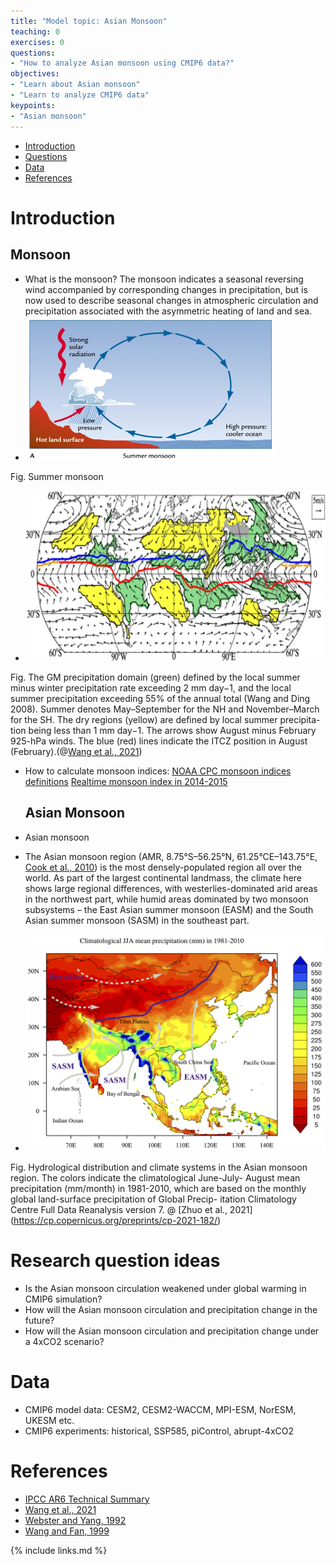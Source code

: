 ```yaml
---
title: "Model topic: Asian Monsoon"
teaching: 0
exercises: 0
questions:
- "How to analyze Asian monsoon using CMIP6 data?"
objectives:
- "Learn about Asian monsoon"
- "Learn to analyze CMIP6 data"
keypoints:
- "Asian monsoon"
---
```



*   [Introduction](#introduction)
*   [Questions](#research-question-ideas)
*   [Data](#data)
*   [References](#references)

# Introduction
  ## Monsoon
- What is the monsoon?
  The monsoon indicates a seasonal reversing wind accompanied by corresponding changes in precipitation, but is now used to describe seasonal changes in atmospheric circulation and precipitation associated with the asymmetric heating of land and sea.
- <img src="../fig/summer-monsoon.png" width=400>
Fig. Summer monsoon
- <img src="../fig/Wang2021--BAMS-f1.jpg" width=600>
Fig. The GM precipitation domain (green) defined by the local summer minus winter precipitation rate exceeding 2 mm day−1, and the local summer precipitation exceeding 55% of the annual total (Wang and Ding 2008). Summer denotes May–September for the NH and November–March for the SH. The dry regions (yellow) are defined by local summer precipita-tion being less than 1 mm day−1. The arrows show August minus February 925-hPa winds. The blue (red) lines indicate the ITCZ position in August (February).(@[Wang et al., 2021](https://journals.ametsoc.org/view/journals/bams/102/1/BAMS-D-19-0335.1.xml?tab_body=fulltext-display)) 
- How to calculate monsoon indices: 
[NOAA CPC monsoon indices definitions](https://www.cpc.ncep.noaa.gov/products/Global_Monsoons/Asian_Monsoons/Figures/Index/)
[Realtime monsoon index in 2014-2015](https://www.cpc.ncep.noaa.gov/products/Global_Monsoons/Asian_Monsoons/monsoon_index.shtml)

  ## Asian Monsoon
- Asian monsoon 
* The Asian monsoon region (AMR, 8.75°S–56.25°N, 61.25°CE–143.75°E, [Cook et al., 2010](https://www.science.org/doi/10.1126/science.1185188)) is the most densely-populated region all over the world. As part of the largest continental landmass, the climate here shows large regional differences, with westerlies-dominated arid areas in the northwest part, while humid areas dominated by two monsoon subsystems – the East Asian summer
monsoon (EASM) and the South Asian summer monsoon (SASM) in the southeast part.
- <img src="../fig/Asian-monsoon-pre.png" width=600>
Fig. Hydrological distribution and climate systems in the Asian monsoon region. The colors indicate the climatological June-July-
August mean precipitation (mm/month) in 1981-2010, which are based on the monthly global land-surface precipitation of Global Precip-
itation Climatology Centre Full Data Reanalysis version 7. @ [Zhuo et al., 2021] (https://cp.copernicus.org/preprints/cp-2021-182/)


# Research question ideas
- Is the Asian monsoon circulation weakened under global warming in CMIP6 simulation? 
- How will the Asian monsoon circulation and precipitation change in the future?
- How will the Asian monsoon circulation and precipitation change under a 4xCO2 scenario? 


# Data
- CMIP6 model data: CESM2, CESM2-WACCM, MPI-ESM, NorESM, UKESM etc.
- CMIP6 experiments: historical, SSP585, piControl, abrupt-4xCO2


# References
- [IPCC AR6 Technical Summary](https://www.ipcc.ch/report/ar6/wg1/downloads/report/IPCC_AR6_WGI_TS.pdf)
- [Wang et al., 2021](https://journals.ametsoc.org/view/journals/bams/102/1/BAMS-D-19-0335.1.xml?tab_body=fulltext-display)
- [Webster and Yang, 1992](https://www.researchgate.net/publication/227706292_Monsoon_and_ENSO_Selectively_Interactive_Systems)
- [Wang and Fan, 1999](https://journals.ametsoc.org/view/journals/bams/80/4/1520-0477_1999_080_0629_cosasm_2_0_co_2.xml)


{% include links.md %}
